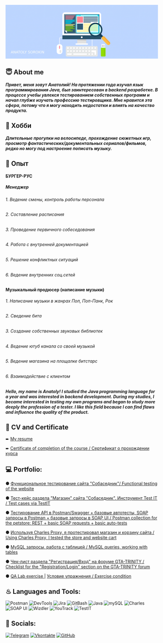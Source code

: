 ![Header](https://github.com/asorokin2107/asorokin2107/blob/main/assets/qa-qc-tester-career-mini-1024x359.png)


## 😇 About me

##### Привет, меня зовут Анатолий! На протяжении года изучал язык программирования Java, был заинтересован в backend разработке. В процессе учебы увлекся тестированием собственных программ и начал глубже изучать профессию тестировщика. Мне нравится эта сфера, потому что я могу находить недостатки и влиять на качество продукта.

##

## 🚴 Хобби

##### Длительные прогулки на велосипеде, прохождение сюжетных игр, просмотр фантастических/документальных сериалов/фильмов, редко но могу под настроение пописать музыку.

##

## 💼 Опыт

#### БУРГЕР-РУС
##### Менеджер
###### 1. Ведение смены, контроль работы персонала
###### 2. Составление расписания
###### 3. Проведение первичного собеседования
###### 4. Работа с внутренней документацией
###### 5. Решение конфликтных ситуаций
###### 6. Ведение внутренних соц.сетей

#### Музыкальный продюсер (написание музыки)
###### 1. Написание музыки в жанрах Поп, Поп-Панк, Рок
###### 2. Сведение бита
###### 3. Создание собственных звуковых библиотек
###### 4. Ведение ютуб канала со своей музыкой
###### 5. Ведение магазина на площалке битстарс
###### 6. Взаимодействие с клиентом

##

##### Hello, my name is Anatoly! I studied the Java programming language for a year and was interested in backend development. During my studies, I became interested in testing my own programs and began to study more deeply the profession of a tester. I like this field because I can find flaws and influence the quality of the product.

## 📄 CV and Certificate
➨ [My resume](https://drive.google.com/file/d/1-2o_YR8U7hI18_AvgeNmqfcuTZ9CGYY4/view?usp=sharing)


➨ [Certificate of completion of the course / Сертификат о прохождении курса](https://v2.coreapp.ai/certificate/pdf/655e048fe18543e0ecd48084)


## 💻 Portfolio:
● [Функциональное тестирование сайта "Собаседник"/ Functional testing of the website](https://imgur.com/a/gT2bGnt)


● [Тест-кейс раздела "Магазин" сайта "Собаседник". Инструмент Test IT / Test cases via TestIT](https://imgur.com/a/Wt9dSql) 


● [Тестирование API в Postman/Swagger + базовые автотесты, SOAP запросы в Postman + базовые запросы в SOAP UI / Postman collection for the petstore: REST + basic SOAP requests + basic auto-tests](https://imgur.com/a/2qZhg4C)


● [Используя Charles Proxy, я протестировал магазин и корзину сайта / Using Charles Proxy, I tested the store and website cart](https://github.com/asorokin2107/Charlesproxy)


● [MySQL запросы, работа с таблицей / MySQL queries, working with tables](https://github.com/asorokin2107/mySQL_gamestudio/tree/main)


● [Чек-лист раздела "Регистрация/Вход" на форуме GTA-TRINITY / Checklist for the "Registration/Login" section on the GTA-TRINITY forum](https://docs.google.com/spreadsheets/d/1Hno6DTZgFHawR-nXxZ7BlIDUF3fDct_K/edit?usp=sharing&ouid=105274321347461985658&rtpof=true&sd=true)

● [QA Lab exercise ](https://docs.google.com/spreadsheets/d/1Sa0MFonzFyZDmT1RcD6S0XbTwE2km6mR/edit?usp=sharing&ouid=105274321347461985658&rtpof=true&sd=true)  | [Условие упражнения / Exercise condition](https://docs.google.com/spreadsheets/d/1ITuRsAkeAhqGtsw3qt1nFtKTYFX9fmSQSOk3hctpQ6s/edit?hl=ru#gid=1124573836)


## ♨ Languages and Tools:
![Postman](https://img.shields.io/badge/-Postman-090909?style=for-the-badge&logo=Postman&logoColor=FFA500)
![DevTools](https://img.shields.io/badge/-DevTools-090909?style=for-the-badge&logo=GoogleChrome&logoColor=097CDB)
![Jira](https://img.shields.io/badge/-Jira-090909?style=for-the-badge&logo=Jira&logoColor=87CEFA)
![GitBash](https://img.shields.io/badge/-GitBash-090909?style=for-the-badge&logo=Git&logoColor=F88C00)
![Java](https://img.shields.io/badge/-Java-090909?style=for-the-badge&logo=openjdk&logoColor=E9D54D)
![mySQL](https://img.shields.io/badge/-mySQL-090909?style=for-the-badge&logo=mySQL&logoColor=E5D3FF)
![Charles](https://img.shields.io/badge/-Charles-528DD7?style=for-the-badge&logo=Charles&logoColor=6296CC)
![SOAP UI](https://img.shields.io/badge/-SoapUI-FFC20E?style=for-the-badge&logo=&logoColor=#F2BB13)
![Wizdler](https://img.shields.io/badge/-Wizdler-708090?style=for-the-badge&logo=Wizdler&logoColor=#708090)
![YouTrack](https://img.shields.io/badge/-YouTrack-4B0082?style=for-the-badge&logo=YouTrack&logoColor=#708090)
![TestIT](https://img.shields.io/badge/-TestIT-F5DEB3?style=for-the-badge&logo=TestIT&logoColor=#708090)


## 📲 Socials:
[![Telegram](https://img.shields.io/badge/-Telegram-090909?style=for-the-badge&logo=telegram&logoColor=27A0D9)](https://t.me/sonofacolonel)
[![Vkontakte](https://img.shields.io/badge/vkontakte-%232E87FB.svg?&style=for-the-badge&logo=vk&logoColor=white)](https://vk.com/touchmoneyprod) 
[![GitHub](https://img.shields.io/badge/github-%2324292e.svg?&style=for-the-badge&logo=github&logoColor=white)](https://github.com/asorokin) 


